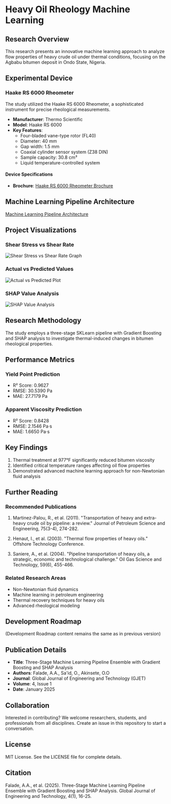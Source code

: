 # Heavy Oil Rheology Machine Learning

## Research Overview

This research presents an innovative machine learning approach to analyze flow properties of heavy crude oil under thermal conditions, focusing on the Agbabu bitumen deposit in Ondo State, Nigeria.

## Experimental Device

### Haake RS 6000 Rheometer

The study utilized the Haake RS 6000 Rheometer, a sophisticated instrument for precise rheological measurements.

- **Manufacturer**: Thermo Scientific
- **Model**: Haake RS 6000
- **Key Features**: 
  - Four-bladed vane-type rotor (FL40)
  - Diameter: 40 mm
  - Gap width: 1.5 mm
  - Coaxial cylinder sensor system (Z38 DIN)
  - Sample capacity: 30.8 cm³
  - Liquid temperature-controlled system

#### Device Specifications
- **Brochure**: [Haake RS 6000 Rheometer Brochure](https://tools.thermofisher.com/content/sfs/brochures/D11480~.pdf)

## Machine Learning Pipeline Architecture

[Machine Learning Pipeline Architecture](ml_pipeline_architecture.html)

## Project Visualizations

### Shear Stress vs Shear Rate
![Shear Stress vs Shear Rate Graph](research_paper/shear_stress_graph.png)

### Actual vs Predicted Values
![Actual vs Predicted Plot](research_paper/actual_vs_predicted_plot.png)

### SHAP Value Analysis
![SHAP Value Analysis](research_paper/shap_value_analysis.png)

## Research Methodology

The study employs a three-stage SKLearn pipeline with Gradient Boosting and SHAP analysis to investigate thermal-induced changes in bitumen rheological properties.

## Performance Metrics

### Yield Point Prediction
- R² Score: 0.9627
- RMSE: 30.5390 Pa
- MAE: 27.7179 Pa

### Apparent Viscosity Prediction
- R² Score: 0.8428
- RMSE: 2.1546 Pa·s
- MAE: 1.6650 Pa·s

## Key Findings

1. Thermal treatment at 977°F significantly reduced bitumen viscosity
2. Identified critical temperature ranges affecting oil flow properties
3. Demonstrated advanced machine learning approach for non-Newtonian fluid analysis

## Further Reading

### Recommended Publications
1. Martinez-Palou, R., et al. (2011). "Transportation of heavy and extra-heavy crude oil by pipeline: a review." Journal of Petroleum Science and Engineering, 75(3-4), 274-282.

2. Henaut, I., et al. (2003). "Thermal flow properties of heavy oils." Offshore Technology Conference.

3. Saniere, A., et al. (2004). "Pipeline transportation of heavy oils, a strategic, economic and technological challenge." Oil Gas Science and Technology, 59(6), 455-466.

### Related Research Areas
- Non-Newtonian fluid dynamics
- Machine learning in petroleum engineering
- Thermal recovery techniques for heavy oils
- Advanced rheological modeling

## Development Roadmap

(Development Roadmap content remains the same as in previous version)

## Publication Details

- **Title**: Three-Stage Machine Learning Pipeline Ensemble with Gradient Boosting and SHAP Analysis
- **Authors**: Falade, A.A., Sa'id, O., Akinsete, O.O
- **Journal**: Global Journal of Engineering and Technology (GJET)
- **Volume**: 4, Issue 1
- **Date**: January 2025

## Collaboration

Interested in contributing? We welcome researchers, students, and professionals from all disciplines. Create an issue in this repository to start a conversation.

## License

MIT License. See the LICENSE file for complete details.

## Citation

Falade, A.A., et al. (2025). Three-Stage Machine Learning Pipeline Ensemble with Gradient Boosting and SHAP Analysis. Global Journal of Engineering and Technology, 4(1), 16-25.